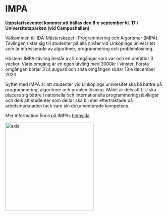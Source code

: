 # IMPA

**Uppstartseventet kommer att hållas den 8:e september kl. 17 i
Universitetsparken (vid Campushallen)**

Välkommen till IDA-Mästerskapet i Programmering och Algoritmer (IMPA).
Tävlingen riktar sig till studenter på alla nivåer vid Linköpings universitet
som är intresserade av algoritmer, programmering och problemlösning.

Höstens IMPA-tävling består av 5 omgångar som var och en omfattar 3 veckor.
Varje omgång är en egen tävling med 3000kr i vinster.
Första omgången börjar 31:a augusti och sista omgången slutar 13:e december
2020.

Syftet med IMPA är att studenter vid Linköpings universitet ska bli bättre på
programmering, algoritmer och problemlösning. Målet är dels att LiU ska placera
sig bättre i nationella och internationella programmeringstävlingar och dels
att studenter som deltar ska bli mer eftertraktade på arbetsmarknaden tack vare
sin dokumenterade kompetens.

Mer information finns på IMPAs [hemsida](https://www.ida.liu.se/projects/impa/new/)

<div id="sponsor-container">
    <img src="/static/img/axis.jpg" alt="axis" class="sponsor" style="width: 20em;">
</div>
